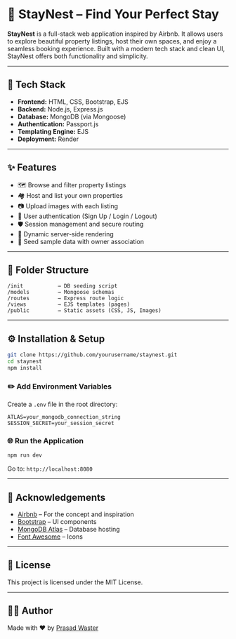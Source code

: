 # 🏡 StayNest – Find Your Perfect Stay

**StayNest** is a full-stack web application inspired by Airbnb. It allows users to explore beautiful property listings, host their own spaces, and enjoy a seamless booking experience. Built with a modern tech stack and clean UI, StayNest offers both functionality and simplicity.

---

## 🚀 Tech Stack

* **Frontend:** HTML, CSS, Bootstrap, EJS
* **Backend:** Node.js, Express.js
* **Database:** MongoDB (via Mongoose)
* **Authentication:** Passport.js
* **Templating Engine:** EJS
* **Deployment:** Render

---

## ✨ Features

* 🗺️ Browse and filter property listings
* 🏘️ Host and list your own properties
* 📷 Upload images with each listing
* 🔐 User authentication (Sign Up / Login / Logout)
* 🛡️ Session management and secure routing
* 🧠 Dynamic server-side rendering
* 📁 Seed sample data with owner association

---

## 📂 Folder Structure

```
/init           → DB seeding script
/models         → Mongoose schemas
/routes         → Express route logic
/views          → EJS templates (pages)
/public         → Static assets (CSS, JS, Images)
```

---

## ⚙️ Installation & Setup

```bash
git clone https://github.com/yourusername/staynest.git
cd staynest
npm install
```

### ✏️ Add Environment Variables

Create a `.env` file in the root directory:

```
ATLAS=your_mongodb_connection_string
SESSION_SECRET=your_session_secret
```

### 🌐 Run the Application

```bash
npm run dev
```

Go to: `http://localhost:8080`

---


## 🙌 Acknowledgements

* [Airbnb](https://www.airbnb.com/) – For the concept and inspiration
* [Bootstrap](https://getbootstrap.com/) – UI components
* [MongoDB Atlas](https://www.mongodb.com/cloud/atlas) – Database hosting
* [Font Awesome](https://fontawesome.com/) – Icons

---

## 📝 License

This project is licensed under the MIT License.

---

## 👨‍💻 Author

Made with ❤️ by [Prasad Waster](https://github.com/prasad-waster)
